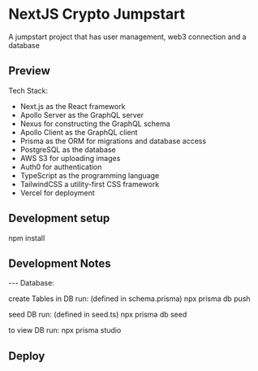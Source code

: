 # NextJS Crypto Jumpstart

A jumpstart project that has user management, web3 connection and a database


## Preview

Tech Stack:

- Next.js as the React framework
- Apollo Server as the GraphQL server
- Nexus for constructing the GraphQL schema
- Apollo Client as the GraphQL client
- Prisma as the ORM for migrations and database access
- PostgreSQL as the database
- AWS S3 for uploading images
- Auth0 for authentication
- TypeScript as the programming language
- TailwindCSS a utility-first CSS framework
- Vercel for deployment

## Development setup

npm install

## Development Notes

--- Database:

create Tables in DB run: (defined in schema.prisma)
npx prisma db push

seed DB run: (defined in seed.ts)
npx prisma db seed

to view DB run:
npx prisma studio

## Deploy
